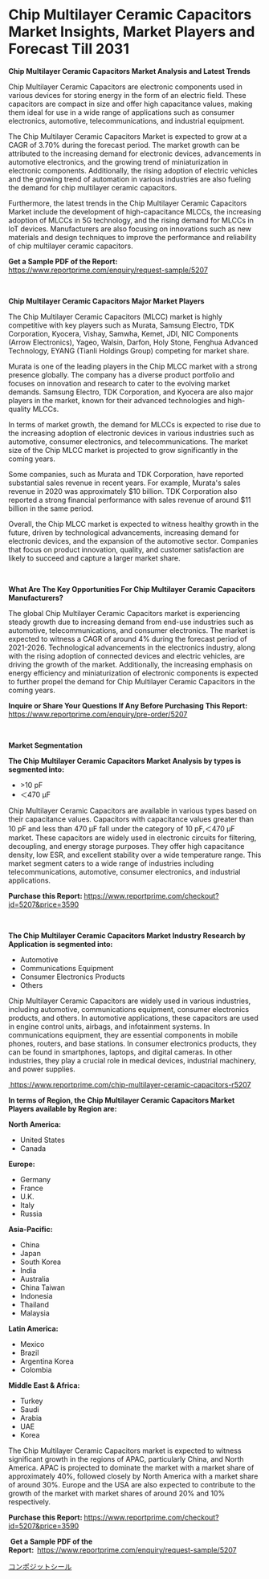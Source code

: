 <p><h1>Chip Multilayer Ceramic Capacitors Market Insights, Market Players and Forecast Till 2031</h1></p><p><strong>Chip Multilayer Ceramic Capacitors Market Analysis and Latest Trends</strong></p>
<p><p>Chip Multilayer Ceramic Capacitors are electronic components used in various devices for storing energy in the form of an electric field. These capacitors are compact in size and offer high capacitance values, making them ideal for use in a wide range of applications such as consumer electronics, automotive, telecommunications, and industrial equipment.</p><p>The Chip Multilayer Ceramic Capacitors Market is expected to grow at a CAGR of 3.70% during the forecast period. The market growth can be attributed to the increasing demand for electronic devices, advancements in automotive electronics, and the growing trend of miniaturization in electronic components. Additionally, the rising adoption of electric vehicles and the growing trend of automation in various industries are also fueling the demand for chip multilayer ceramic capacitors.</p><p>Furthermore, the latest trends in the Chip Multilayer Ceramic Capacitors Market include the development of high-capacitance MLCCs, the increasing adoption of MLCCs in 5G technology, and the rising demand for MLCCs in IoT devices. Manufacturers are also focusing on innovations such as new materials and design techniques to improve the performance and reliability of chip multilayer ceramic capacitors.</p></p>
<p><strong>Get a Sample PDF of the Report:&nbsp;</strong> <a href="https://www.reportprime.com/enquiry/request-sample/5207">https://www.reportprime.com/enquiry/request-sample/5207</a></p>
<p>&nbsp;</p>
<p><strong>Chip Multilayer Ceramic Capacitors Major Market Players</strong></p>
<p><p>The Chip Multilayer Ceramic Capacitors (MLCC) market is highly competitive with key players such as Murata, Samsung Electro, TDK Corporation, Kyocera, Vishay, Samwha, Kemet, JDI, NIC Components (Arrow Electronics), Yageo, Walsin, Darfon, Holy Stone, Fenghua Advanced Technology, EYANG (Tianli Holdings Group) competing for market share. </p><p>Murata is one of the leading players in the Chip MLCC market with a strong presence globally. The company has a diverse product portfolio and focuses on innovation and research to cater to the evolving market demands. Samsung Electro, TDK Corporation, and Kyocera are also major players in the market, known for their advanced technologies and high-quality MLCCs. </p><p>In terms of market growth, the demand for MLCCs is expected to rise due to the increasing adoption of electronic devices in various industries such as automotive, consumer electronics, and telecommunications. The market size of the Chip MLCC market is projected to grow significantly in the coming years. </p><p>Some companies, such as Murata and TDK Corporation, have reported substantial sales revenue in recent years. For example, Murata's sales revenue in 2020 was approximately $10 billion. TDK Corporation also reported a strong financial performance with sales revenue of around $11 billion in the same period. </p><p>Overall, the Chip MLCC market is expected to witness healthy growth in the future, driven by technological advancements, increasing demand for electronic devices, and the expansion of the automotive sector. Companies that focus on product innovation, quality, and customer satisfaction are likely to succeed and capture a larger market share.</p></p>
<p>&nbsp;</p>
<p><strong>What Are The Key Opportunities For Chip Multilayer Ceramic Capacitors Manufacturers?</strong></p>
<p><p>The global Chip Multilayer Ceramic Capacitors market is experiencing steady growth due to increasing demand from end-use industries such as automotive, telecommunications, and consumer electronics. The market is expected to witness a CAGR of around 4% during the forecast period of 2021-2026. Technological advancements in the electronics industry, along with the rising adoption of connected devices and electric vehicles, are driving the growth of the market. Additionally, the increasing emphasis on energy efficiency and miniaturization of electronic components is expected to further propel the demand for Chip Multilayer Ceramic Capacitors in the coming years.</p></p>
<p><strong>Inquire or Share Your Questions If Any Before Purchasing This Report:</strong> <a href="https://www.reportprime.com/enquiry/pre-order/5207">https://www.reportprime.com/enquiry/pre-order/5207</a></p>
<p>&nbsp;</p>
<p><strong>Market Segmentation</strong></p>
<p><strong>The Chip Multilayer Ceramic Capacitors Market Analysis by types is segmented into:</strong></p>
<p><ul><li>>10 pF</li><li>＜470 µF</li></ul></p>
<p><p>Chip Multilayer Ceramic Capacitors are available in various types based on their capacitance values. Capacitors with capacitance values greater than 10 pF and less than 470 µF fall under the category of 10 pF,＜470 µF market. These capacitors are widely used in electronic circuits for filtering, decoupling, and energy storage purposes. They offer high capacitance density, low ESR, and excellent stability over a wide temperature range. This market segment caters to a wide range of industries including telecommunications, automotive, consumer electronics, and industrial applications.</p></p>
<p><strong>Purchase this Report:&nbsp;</strong><a href="https://www.reportprime.com/checkout?id=5207&price=3590">https://www.reportprime.com/checkout?id=5207&price=3590</a></p>
<p>&nbsp;</p>
<p><strong>The Chip Multilayer Ceramic Capacitors Market Industry Research by Application is segmented into:</strong></p>
<p><ul><li>Automotive</li><li>Communications Equipment</li><li>Consumer Electronics Products</li><li>Others</li></ul></p>
<p><p>Chip Multilayer Ceramic Capacitors are widely used in various industries, including automotive, communications equipment, consumer electronics products, and others. In automotive applications, these capacitors are used in engine control units, airbags, and infotainment systems. In communications equipment, they are essential components in mobile phones, routers, and base stations. In consumer electronics products, they can be found in smartphones, laptops, and digital cameras. In other industries, they play a crucial role in medical devices, industrial machinery, and power supplies.</p></p>
<p><a href="https://www.reportprime.com/chip-multilayer-ceramic-capacitors-r5207">&nbsp;https://www.reportprime.com/chip-multilayer-ceramic-capacitors-r5207</a></p>
<p><strong>In terms of Region, the Chip Multilayer Ceramic Capacitors Market Players available by Region are:</strong></p>
<p>
    <p> <strong> North America: </strong>
        <ul>
            <li>United States</li>
            <li>Canada</li>
        </ul>
        </p> 
    <p> <strong> Europe: </strong>
        <ul>
            <li>Germany</li>
            <li>France</li>
            <li>U.K.</li>
            <li>Italy</li>
            <li>Russia</li>
        </ul>
        </p> 
    <p> <strong> Asia-Pacific: </strong>
        <ul>
            <li>China</li>
            <li>Japan</li>
            <li>South Korea</li>
            <li>India</li>
            <li>Australia</li>
            <li>China Taiwan</li>
            <li>Indonesia</li>
            <li>Thailand</li>
            <li>Malaysia</li>
        </ul>
        </p> 
    <p> <strong> Latin America: </strong>
        <ul>
            <li>Mexico</li>
            <li>Brazil</li>
            <li>Argentina Korea</li>
            <li>Colombia</li>
        </ul>
        </p> 
    <p> <strong> Middle East & Africa: </strong>
        <ul>
            <li>Turkey</li>
            <li>Saudi</li>
            <li>Arabia</li>
            <li>UAE</li>
            <li>Korea</li>
        </ul>
    </p>
    </p>
<p><p>The Chip Multilayer Ceramic Capacitors market is expected to witness significant growth in the regions of APAC, particularly China, and North America. APAC is projected to dominate the market with a market share of approximately 40%, followed closely by North America with a market share of around 30%. Europe and the USA are also expected to contribute to the growth of the market with market shares of around 20% and 10% respectively.</p></p>
<p><strong>Purchase this Report: </strong><a href="https://www.reportprime.com/checkout?id=5207&price=3590">https://www.reportprime.com/checkout?id=5207&price=3590</a></p>
<p>&nbsp;<strong>Get a Sample PDF of the Report:&nbsp;&nbsp;</strong><a href="https://www.reportprime.com/enquiry/request-sample/5207">https://www.reportprime.com/enquiry/request-sample/5207</a></p>
<p><strong></strong></p>
<p><p><a href="https://github.com/zekaoe592392/Market-Research-Report-List-2/blob/main/912915973995.md">コンポジットシール</a></p></p>